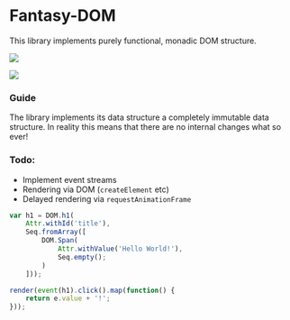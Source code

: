 # Fantasy-DOM

This library implements purely functional, monadic DOM structure.

![](https://raw.github.com/puffnfresh/fantasy-land/master/logo.png)

![](https://api.travis-ci.org/SimonRichardson/fantasy-dom.png)

### Guide

The library implements its data structure a completely immutable 
data structure. In reality this means that there are no internal
changes what so ever!

### Todo:

- Implement event streams
- Rendering via DOM (`createElement` etc)
- Delayed rendering via `requestAnimationFrame`

```javascript
var h1 = DOM.h1(
    Attr.withId('title'),
    Seq.fromArray([
        DOM.Span(
            Attr.withValue('Hello World!'),
            Seq.empty();
        )
    ]));

render(event(h1).click().map(function() {
    return e.value + '!';
}));
```
